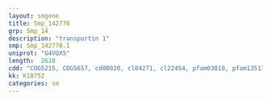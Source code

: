 ```yaml
---
layout: smgene
title: Smp_142770
grp: Smp_14
description: "transportin 1"
smp: Smp_142770.1
uniprot: "G4VQX5"
length:  2610
cdd: "COG5215, COG5657, cd00020, cl04271, cl22454, pfam03810, pfam13513, pfam13646, smart00913"
kk: K18752
categories: sm
---
```

